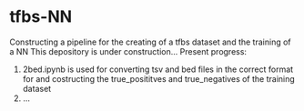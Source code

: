 # tfbs-NN
Constructing a pipeline for the creating of a tfbs dataset and the training of a NN 
This depository is under construction...
Present progress:
  1. 2bed.ipynb is used for converting tsv and bed files in the correct format for <bedtools intersect> and costructing the true_posititves and true_negatives of the training dataset
  2. ...
